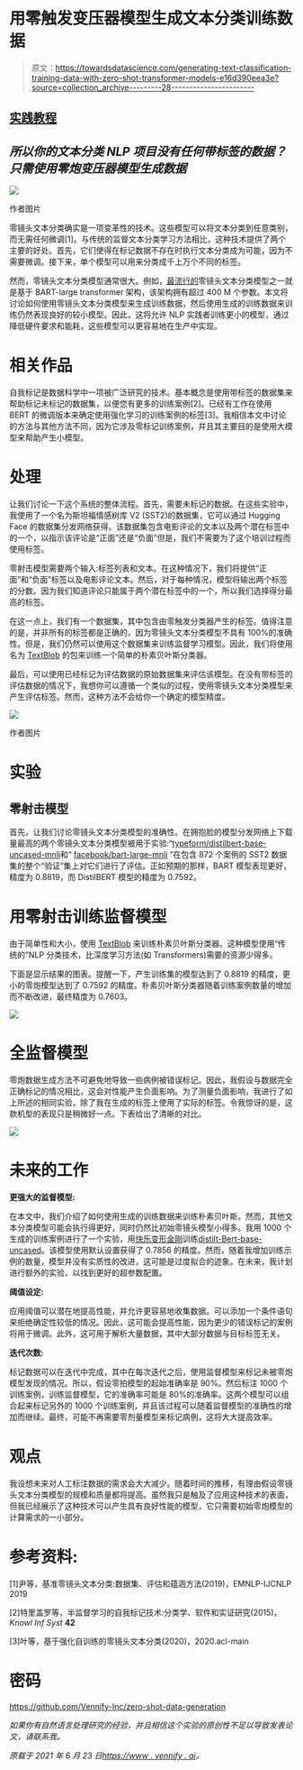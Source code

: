 # 用零触发变压器模型生成文本分类训练数据

> 原文：<https://towardsdatascience.com/generating-text-classification-training-data-with-zero-shot-transformer-models-e16d390eea3e?source=collection_archive---------28----------------------->

## [实践教程](https://towardsdatascience.com/tagged/hands-on-tutorials)

## *所以你的文本分类 NLP 项目没有任何带标签的数据？只需使用零炮变压器模型生成数据*

![](img/f9777abcb4f4b43524d862969ce1f245.png)

作者图片

零镜头文本分类确实是一项变革性的技术。这些模型可以将文本分类到任意类别，而无需任何微调[1]。与传统的监督文本分类学习方法相比，这种技术提供了两个主要的好处。首先，它们使得在标记数据不存在时执行文本分类成为可能，因为不需要微调。接下来，单个模型可以用来分类成千上万个不同的标签。

然而，零镜头文本分类模型通常很大。例如，[最流行的](https://huggingface.co/facebook/bart-large-mnli)零镜头文本分类模型之一就是基于 BART-large transformer 架构，该架构拥有超过 400 M 个参数。本文将讨论如何使用零镜头文本分类模型来生成训练数据，然后使用生成的训练数据来训练仍然表现良好的较小模型。因此，这将允许 NLP 实践者训练更小的模型，通过降低硬件要求和能耗，这些模型可以更容易地在生产中实现。

# 相关作品

自我标记是数据科学中一项被广泛研究的技术。基本概念是使用带标签的数据集来帮助标记未标记的数据集，以便您有更多的训练案例[2]。已经有工作在使用 BERT 的微调版本来确定使用强化学习的训练案例的标签[3]。我相信本文中讨论的方法与其他方法不同，因为它涉及零标记训练案例，并且其主要目的是使用大模型来帮助产生小模型。

# 处理

让我们讨论一下这个系统的整体流程。首先，需要未标记的数据。在这些实验中，我使用了一个名为斯坦福情感树库 V2 (SST2)的数据集，它可以通过 Hugging Face 的数据集分发网络获得。该数据集包含电影评论的文本以及两个潜在标签中的一个，以指示该评论是“正面”还是“负面”但是，我们不需要为了这个培训过程而使用标签。

零射击模型需要两个输入:标签列表和文本。在这种情况下，我们将提供“正面”和“负面”标签以及电影评论文本。然后，对于每种情况，模型将输出两个标签的分数。因为我们知道评论只能属于两个潜在标签中的一个，所以我们选择得分最高的标签。

在这一点上，我们有一个数据集，其中包含由零触发分类器产生的标签。值得注意的是，并非所有的标签都是正确的，因为零镜头文本分类模型不具有 100%的准确性。但是，我们仍然可以使用这个数据集来训练监督学习模型。因此，我们将使用名为 [TextBlob](https://textblob.readthedocs.io/en/dev/) 的包来训练一个简单的朴素贝叶斯分类器。

最后，可以使用已经标记为评估数据的原始数据集来评估该模型。在没有带标签的评估数据的情况下，我想你可以遵循一个类似的过程，使用零镜头文本分类模型来产生评估标签。然而，这种方法不会给你一个确定的模型精度。

![](img/c7769ab271c2de7143ebc29362a737cc.png)

作者图片

# 实验

## 零射击模型

首先，让我们讨论零镜头文本分类模型的准确性。在拥抱脸的模型分发网络上下载量最高的两个零镜头文本分类模型被用于实验:“[typeform/distilbert-base-uncased-mnli](https://huggingface.co/typeform/distilbert-base-uncased-mnli)和“ [facebook/bart-large-mnli](https://huggingface.co/facebook/bart-large-mnli) ”在包含 872 个案例的 SST2 数据集的整个“验证”集上对它们进行了评估。正如预期的那样，BART 模型表现更好，精度为 0.8819，而 DistilBERT 模型的精度为 0.7592。

# 用零射击训练监督模型

由于简单性和大小，使用 [TextBlob](https://textblob.readthedocs.io/en/dev/) 来训练朴素贝叶斯分类器。这种模型使用“传统的”NLP 分类技术，比深度学习方法(如 Transformers)需要的资源少得多。

下面是显示结果的图表。提醒一下，产生训练集的模型达到了 0.8819 的精度，更小的零炮模型达到了 0.7592 的精度。朴素贝叶斯分类器随着训练案例数量的增加而不断改进，最终精度为 0.7603。

![](img/237dcfe1cd56cb1063e0a266de3904c5.png)

# 全监督模型

零炮数据生成方法不可避免地导致一些病例被错误标记。因此，我假设与数据完全正确标记的情况相比，这会对性能产生负面影响。为了测量负面影响，我进行了如上所述的相同实验，除了我在生成的标签上使用了实际的标签。令我惊讶的是，这款机型的表现只是稍微好一点。下表给出了清晰的对比。

![](img/f7866363dfaba2bb47dfb153e902dbc6.png)

# 未来的工作

**更强大的监督模型:**

在本文中，我们介绍了如何使用生成的训练数据来训练朴素贝叶斯。然而，其他文本分类模型可能会执行得更好，同时仍然比初始零镜头模型小得多。我用 1000 个生成的训练案例进行了一个实验，用[快乐变形金刚](https://happytransformer.com/)训练[distilt-Bert-base-uncased](https://huggingface.co/distilbert-base-uncased)。该模型使用默认设置获得了 0.7856 的精度。然而，随着我增加训练示例的数量，模型并没有实质性的改进，这可能是过度拟合的迹象。在未来，我计划进行额外的实验，以找到更好的超参数配置。

**阈值设定:**

应用阈值可以潜在地提高性能，并允许更容易地收集数据。可以添加一个条件语句来拒绝确定性较低的情况。因此，这可能会提高性能，因为更少的错误标记的案例将用于微调。此外，这可用于解析大量数据，其中大部分数据与目标标签无关。

**迭代次数:**

标记数据可以在迭代中完成，其中在每次迭代之后，使用监督模型来标记未被零炮模型发现的情况。所以，假设零拍模型的起始准确率是 90%。然后标注 1000 个训练案例，训练监督模型，它的准确率可能是 80%的准确率。这两个模型可以组合起来标记另外的 1000 个训练案例，并且该过程可以随着监督模型的准确性的增加而继续。最终，可能不再需要零剂量模型来标记病例，这将大大提高效率。

# 观点

我设想未来对人工标注数据的需求会大大减少。随着时间的推移，有理由假设零镜头文本分类模型的规模和质量都将提高。虽然我只是触及了应用这种技术的表面，但我已经展示了这种技术可以产生具有良好性能的模型，它只需要初始零炮模型的计算需求的一小部分。

# 参考资料:

[1]尹等，基准零镜头文本分类:数据集、评估和蕴涵方法(2019)，EMNLP-IJCNLP 2019

[2]特里盖罗等，半监督学习的自我标记技术:分类学、软件和实证研究(2015)， *Knowl Inf Syst* **42**

[3]叶等，基于强化自训练的零镜头文本分类(2020)，2020.acl-main

# 密码

<https://github.com/Vennify-Inc/zero-shot-data-generation>  

*如果你有自然语言处理研究的经验，并且相信这个实验的原创性不足以导致发表论文，请联系我。*

*原载于 2021 年 6 月 23 日*[*https://www . vennify . ai*](https://www.vennify.ai/generating-training-data-zero-shot/)*。*